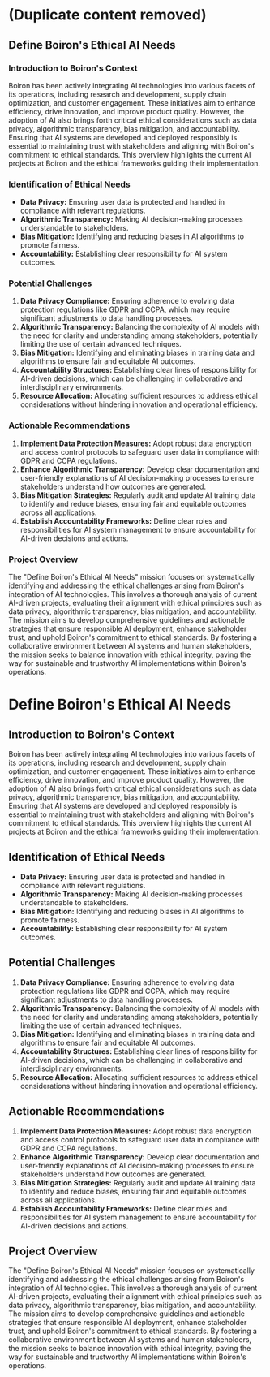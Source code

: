 





# (Duplicate content removed)



## Define Boiron's Ethical AI Needs

### Introduction to Boiron's Context

Boiron has been actively integrating AI technologies into various facets of its operations, including research and development, supply chain optimization, and customer engagement. These initiatives aim to enhance efficiency, drive innovation, and improve product quality. However, the adoption of AI also brings forth critical ethical considerations such as data privacy, algorithmic transparency, bias mitigation, and accountability. Ensuring that AI systems are developed and deployed responsibly is essential to maintaining trust with stakeholders and aligning with Boiron's commitment to ethical standards. This overview highlights the current AI projects at Boiron and the ethical frameworks guiding their implementation.

### Identification of Ethical Needs
- **Data Privacy:** Ensuring user data is protected and handled in compliance with relevant regulations.
- **Algorithmic Transparency:** Making AI decision-making processes understandable to stakeholders.
- **Bias Mitigation:** Identifying and reducing biases in AI algorithms to promote fairness.
- **Accountability:** Establishing clear responsibility for AI system outcomes.

### Potential Challenges

1. **Data Privacy Compliance:** Ensuring adherence to evolving data protection regulations like GDPR and CCPA, which may require significant adjustments to data handling processes.
2. **Algorithmic Transparency:** Balancing the complexity of AI models with the need for clarity and understanding among stakeholders, potentially limiting the use of certain advanced techniques.
3. **Bias Mitigation:** Identifying and eliminating biases in training data and algorithms to ensure fair and equitable AI outcomes.
4. **Accountability Structures:** Establishing clear lines of responsibility for AI-driven decisions, which can be challenging in collaborative and interdisciplinary environments.
5. **Resource Allocation:** Allocating sufficient resources to address ethical considerations without hindering innovation and operational efficiency.

### Actionable Recommendations

1. **Implement Data Protection Measures:** Adopt robust data encryption and access control protocols to safeguard user data in compliance with GDPR and CCPA regulations.
2. **Enhance Algorithmic Transparency:** Develop clear documentation and user-friendly explanations of AI decision-making processes to ensure stakeholders understand how outcomes are generated.
3. **Bias Mitigation Strategies:** Regularly audit and update AI training data to identify and reduce biases, ensuring fair and equitable outcomes across all applications.
4. **Establish Accountability Frameworks:** Define clear roles and responsibilities for AI system management to ensure accountability for AI-driven decisions and actions.

### Project Overview

The "Define Boiron's Ethical AI Needs" mission focuses on systematically identifying and addressing the ethical challenges arising from Boiron's integration of AI technologies. This involves a thorough analysis of current AI-driven projects, evaluating their alignment with ethical principles such as data privacy, algorithmic transparency, bias mitigation, and accountability. The mission aims to develop comprehensive guidelines and actionable strategies that ensure responsible AI deployment, enhance stakeholder trust, and uphold Boiron's commitment to ethical standards. By fostering a collaborative environment between AI systems and human stakeholders, the mission seeks to balance innovation with ethical integrity, paving the way for sustainable and trustworthy AI implementations within Boiron's operations.

# Define Boiron's Ethical AI Needs

## Introduction to Boiron's Context

Boiron has been actively integrating AI technologies into various facets of its operations, including research and development, supply chain optimization, and customer engagement. These initiatives aim to enhance efficiency, drive innovation, and improve product quality. However, the adoption of AI also brings forth critical ethical considerations such as data privacy, algorithmic transparency, bias mitigation, and accountability. Ensuring that AI systems are developed and deployed responsibly is essential to maintaining trust with stakeholders and aligning with Boiron's commitment to ethical standards. This overview highlights the current AI projects at Boiron and the ethical frameworks guiding their implementation.

## Identification of Ethical Needs
- **Data Privacy:** Ensuring user data is protected and handled in compliance with relevant regulations.
- **Algorithmic Transparency:** Making AI decision-making processes understandable to stakeholders.
- **Bias Mitigation:** Identifying and reducing biases in AI algorithms to promote fairness.
- **Accountability:** Establishing clear responsibility for AI system outcomes.

## Potential Challenges

1. **Data Privacy Compliance:** Ensuring adherence to evolving data protection regulations like GDPR and CCPA, which may require significant adjustments to data handling processes.
2. **Algorithmic Transparency:** Balancing the complexity of AI models with the need for clarity and understanding among stakeholders, potentially limiting the use of certain advanced techniques.
3. **Bias Mitigation:** Identifying and eliminating biases in training data and algorithms to ensure fair and equitable AI outcomes.
4. **Accountability Structures:** Establishing clear lines of responsibility for AI-driven decisions, which can be challenging in collaborative and interdisciplinary environments.
5. **Resource Allocation:** Allocating sufficient resources to address ethical considerations without hindering innovation and operational efficiency.

## Actionable Recommendations

1. **Implement Data Protection Measures:** Adopt robust data encryption and access control protocols to safeguard user data in compliance with GDPR and CCPA regulations.
2. **Enhance Algorithmic Transparency:** Develop clear documentation and user-friendly explanations of AI decision-making processes to ensure stakeholders understand how outcomes are generated.
3. **Bias Mitigation Strategies:** Regularly audit and update AI training data to identify and reduce biases, ensuring fair and equitable outcomes across all applications.
4. **Establish Accountability Frameworks:** Define clear roles and responsibilities for AI system management to ensure accountability for AI-driven decisions and actions.

## Project Overview

The "Define Boiron's Ethical AI Needs" mission focuses on systematically identifying and addressing the ethical challenges arising from Boiron's integration of AI technologies. This involves a thorough analysis of current AI-driven projects, evaluating their alignment with ethical principles such as data privacy, algorithmic transparency, bias mitigation, and accountability. The mission aims to develop comprehensive guidelines and actionable strategies that ensure responsible AI deployment, enhance stakeholder trust, and uphold Boiron's commitment to ethical standards. By fostering a collaborative environment between AI systems and human stakeholders, the mission seeks to balance innovation with ethical integrity, paving the way for sustainable and trustworthy AI implementations within Boiron's operations.
